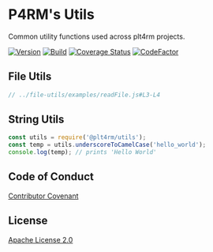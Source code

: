 # P4RM's Utils
Common utility functions used across plt4rm projects.

[![Version](https://img.shields.io/npm/v/@p4rm/utils)](https://img.shields.io/npm/v/@plt4rm/utils)
[![Build](https://github.com/plt4rm/utils/workflows/Node%20CI/badge.svg)](https://github.com/p4rm/utils/actions?workflow=Node+CI)
[![Coverage Status](https://coveralls.io/repos/github/p4rm/utils/badge.svg?branch=master)](https://coveralls.io/github/p4rm/utils?branch=master)
[![CodeFactor](https://www.codefactor.io/repository/github/p4rm/utils/badge)](https://www.codefactor.io/repository/github/p4rm/utils)

## File Utils
```js
// ../file-utils/examples/readFile.js#L3-L4
```


## String Utils
```js
const utils = require('@plt4rm/utils');
const temp = utils.underscoreToCamelCase('hello_world');
console.log(temp); // prints 'Hello World'
```

## Code of Conduct
[Contributor Covenant](/CODE_OF_CONDUCT.md)

## License
[Apache License 2.0](/LICENSE)
